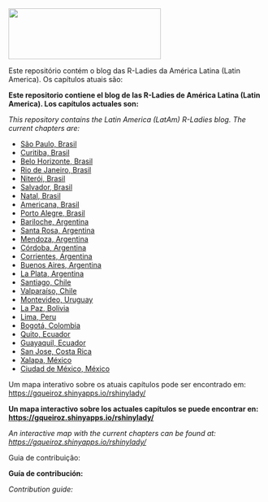 <img src="https://github.com/rladies/starter-kit/blob/master/logo/R-LadiesGlobal_RBG_online_LogoWithText_Horizontal.png" data-canonical-src="https://github.com/rladies/starter-kit/blob/master/logo/R-LadiesGlobal_RBG_online_LogoWithText_Horizontal.png" width="300" height="100" />


Este repositório contém o blog das R-Ladies da América Latina (Latin America). Os capítulos atuais são:


**Este repositorio contiene el blog de las R-Ladies de América Latina (Latin America). Los capítulos actuales son:**

*This repository contains the Latin America (LatAm) R-Ladies blog. The current chapters are:*

  - [São Paulo, Brasil](https://www.meetup.com/pt-BR/R-Ladies-Sao-Paulo)
  - [Curitiba, Brasil](https://www.meetup.com/pt-BR/rladies-curitiba)
  - [Belo Horizonte, Brasil](https://www.meetup.com/pt-BR/rladies-belo-horizonte/)
  - [Rio de Janeiro, Brasil](https://www.meetup.com/pt-BR/RLadies-Rio/)
  - [Niterói, Brasil](https://www.meetup.com/pt-BR/rladies-niteroi/)
  - [Salvador, Brasil](https://www.meetup.com/pt-BR/rladies-salvador/)
  - [Natal, Brasil](https://www.meetup.com/rladies-natal/)
  - [Americana, Brasil](https://www.meetup.com/pt-BR/R-Ladies-Americana/)
  - [Porto Alegre, Brasil](https://www.meetup.com/rladies-porto-alegre/)
  - [Bariloche, Argentina](https://www.meetup.com/RLadies-Bariloche/)
  - [Santa Rosa, Argentina](https://www.meetup.com/rladies-santa-rosa/)
  - [Mendoza, Argentina](https://www.meetup.com/rladies-mendoza/)
  - [Córdoba, Argentina](https://www.meetup.com/rladies-cordoba/)
  - [Corrientes, Argentina](https://www.meetup.com/rladies-resistencia-corrientes/)
  - [Buenos Aires, Argentina](https://www.meetup.com/rladies-buenos-aires/)
  - [La Plata, Argentina](https://www.meetup.com/rladies-la-plata/)
  - [Santiago, Chile](https://www.meetup.com/rladies-scl/)
  - [Valparaíso, Chile](https://www.meetup.com/rladies-valparaiso/)
  - [Montevideo, Uruguay](https://www.meetup.com/rladies-montevideo/)
  - [La Paz, Bolivia](https://www.meetup.com/rladies-la-paz/)
  - [Lima, Peru](https://www.meetup.com/rladies-lima/)
  - [Bogotá, Colombia](https://www.meetup.com/R-Ladies-Bogota/)
  - [Quito, Ecuador](https://www.meetup.com/R-Ladies_Quito/)
  - [Guayaquil, Ecuador](https://www.meetup.com/rladies-guayaquil/)
  - [San Jose, Costa Rica](https://www.meetup.com/rladies-san-jose/)
  - [Xalapa, México](https://www.meetup.com/pt-BR/rladies-xalapa/)
  - [Ciudad de México, México](https://www.meetup.com/rladiescdmx/)

Um mapa interativo sobre os atuais capítulos pode ser encontrado em: https://gqueiroz.shinyapps.io/rshinylady/

**Un mapa interactivo sobre los actuales capítulos se puede encontrar en: https://gqueiroz.shinyapps.io/rshinylady/**


*An interactive map with the current chapters can be found at: https://gqueiroz.shinyapps.io/rshinylady/*


Guia de contribuição:

**Guía de contribución:**

*Contribution guide:*
